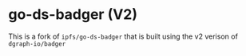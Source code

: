 # go-ds-badger (V2)

This is a fork of `ipfs/go-ds-badger` that is built using the v2 verison of `dgraph-io/badger`